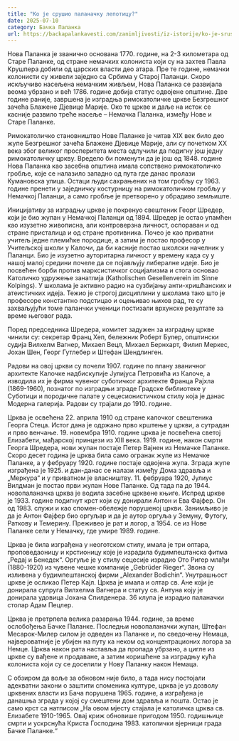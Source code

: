 ```yaml
---
title: "Ко је срушио паланачку лепотицу?"
date: 2025-07-10
category: Бачка Паланка
url: https://backapalankavesti.com/zanimljivosti/iz-istorije/ko-je-srusio-palanacku-lepoticu34/
---
```


Нова Паланка је званично основана 1770. године, на 2-3 километара од Старе Паланке, од стране немачких колониста који су на захтев Павла Крушпера добили од царских власти део атара. Пре те године, немачки колонисти су живели заједно са Србима у Старој Паланци. Скоро искључиво насељена немачким живљем, Нова Паланка се развијала веома убрзано и већ 1786. године добија статус одвојене општине. Две године раније, завршена је изградња римокатоличке цркве Безгрешног зачећа Блажене Дјевице Марије. Око те цркве и даље на исток се касније развило треће насеље – Немачка Паланка, између Нове и Старе Паланке.

Римокатоличко становништво Нове Паланке је читав XIX век било део жупе Безгрешног зачећа Блажене Дјевице Марије, али су почетком XX века због великог просперитета места одлучили да подигну још једну римокатоличку цркву. Вредело би поменути да је још од 1848. године Нова Паланка као засебна општина имала сопствено римокатоличко гробље, које се налазило западно од пута где данас пролази Кумановска улица. Остаци људи сахрањених на том гробљу су 1963. године пренети у заједничку костурницу на римокатоличком гробљу у Немачкој Паланци, а само гробље је претворено у обрадиво земљиште.

Иницијативу за изградњу цркве је покренуо свештеник Георг Шредер, који је био жупан у Немачкој Паланци од 1894. Шредер је остао упамћен као изузетно живописна, али контроверзна личност, оспораван и од стране присталица и од стране противника. Почео је као приватни учитељ једне племићке породице, а затим је постао професор у Учитељској школи у Калочи, да би касније постао школски начелник у Паланци. Био је изузетно ауторитарна личност у времену када су у нашој малој средини почеле да се појављују либералне идеје. Био је посвећен борби против марксистичког социјализма и стога основао Католичко удружење занатлија (Katholischen Gesellenverein im Sinne Kolpings). У школама је активно радио на сузбијању анти-хришћанских и атеистичких идеја. Тежио је строгој дисциплини у школама тако што је професоре константно подстицао и оцењивао њихов рад, те су захваљујући томе паланчки ученици постизали врхунске резултате за време његовог рада.

Поред председника Шредера, комитет задужен за изградњу цркве чинили су: секретар Франц Хеп, бележник Роберт Булер, општински судија Вилхелм Вагнер, Михаел Вецл, Михаел Бернхарт, Филип Меркес, Јохан Шен, Георг Гутлебер и Штефан Шендлинген.

Радови на овој цркви су почели 1907. године по плану званичног архитекте Калочке надбискупије Јулијуса Петровића из Калоче, а изводила их је фирма чувеног суботичког архитекте Франца Рајхла (1869-1960), познатог по изградњи зграде Градске библиотеке у Суботици и породичне палате у сецесионистичком стилу која је данас Модерна галерија. Радови су трајали до 1910. године.

Црква је освећена 22. априла 1910 од стране калочког свештеника Георга Стеца. Истог дана је одржано прво крштење у цркви, а сутрадан и прво венчање. 19. новембра 1910. године црква је посвећена светој Елизабети, мађарској принцези из XIII века. 1919. године, након смрти Георга Шредера, нови жупан постаје Петер Вајнен из Немачке Паланке. Скоро десет година је црква била само огранак жупе из Немачке Паланке, а у фебруару 1920. године постаје одвојена жупа. Зграда жупе изграђена је 1925. и дан-данас се налази између Дома здравља и „Меркура“ и у приватном је власништву. 11. фебруара 1920, Јулиус Вилдман је постао први жупан Нове Паланке. Од тада па до 1944. новопаланачка црква је водила засебне црквене књиге. Испред цркве је 1933. године подигнут крст који су донирали Антон и Ева Фајфер. Он од 1983. служи и као спомен-обележје порушеној цркви. Занимљиво је да је Антон Фајфер био оргуљар и да је аутор оргуља у Земуну, Футогу, Раткову и Темерину. Преживео је рат и логор, а 1954. се из Нове Паланке сели у Немачку, где умире 1989. године.

Црква је била изграђена у неоготском стилу, имала је три олтара, проповедаоницу и крстионицу које је израдила будимпештанска фитма „Редај и Бенедек“. Оргуље је у стилу сецесије израдио Ото Ригер млађи (1880-1920) из чувене чешке компаније „Gebrüder Rieger“. Звона су изливена у будимпештанској фирми „Alexander Bodichin“. Унутрашњост цркве је осликао Петер Кајл. Црква је имала и олтар св. Ане који је донирала супруга Вилхелма Вагнера и статуу св. Антуна коју је донирала удовица Јохана Спилденера. 36 клупа је израдио паланачки столар Адам Пецлер.

Црква је претрпела велика разарања 1944. године, за време ослобођења Бачке Паланке. Последњи новопаланачки жупан, Штефан Месарок-Милер силом је одведен из Паланке и, по сведочењу Немаца, највероватније је убијен на путу ка неком од концентрационих логора за Немце. Црква након рата наставља да пропада убрзано, а цигле из цркве су вађене и продаване, а затим коришћене за изградњу кућа колониста који су се доселили у Нову Паланку након Немаца.

С обзиром да воље за обновом није било, а тада нису постојали адекватни закони о заштити споменика културе, црква је уз дозволу црквених власти из Бача порушена 1965. године, а изграђена је данашња зграда у којој су смештени дом здравља и пошта. Остао је само крст са натписом „На овом мјесту стајала је католичка црква св. Елизабете 1910-1965. Овај криж обновише пригодом 1950. годишњице смрти и ускрснућа Криста Господина 1983. католички вјерници града Бачке Паланке.“
